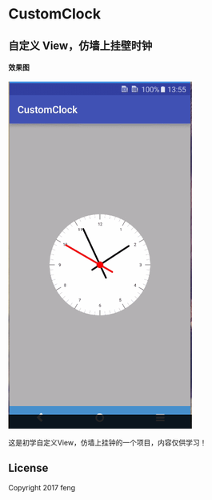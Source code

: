 # CustomClock
## 自定义 View，仿墙上挂壁时钟
#### 效果图 
![效果图](https://github.com/shuangqingfeng/Clock/raw/master/GIF.gif)

这是初学自定义View，仿墙上挂钟的一个项目，内容仅供学习！

## License
Copyright 2017 feng

